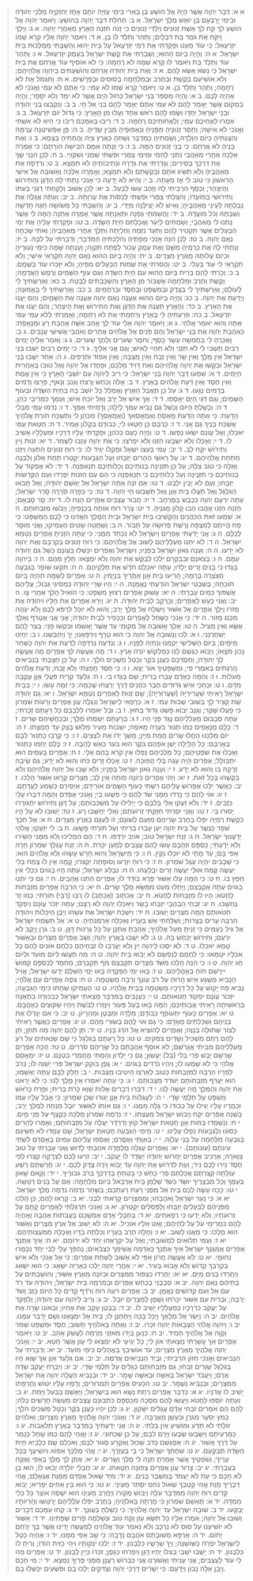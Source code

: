 > א א: דְּבַר יְהוָה אֲשֶׁר הָיָה אֶל הוֹשֵׁעַ בֶּן בְּאֵרִי בִּימֵי עֻזִּיָּה יוֹתָם אָחָז יְחִזְקִיָּה מַלְכֵי יְהוּדָה וּבִימֵי יָרָבְעָם בֶּן יוֹאָשׁ מֶלֶךְ יִשְׂרָאֵל.
> א ב: תְּחִלַּת דִּבֶּר יְהוָה בְּהוֹשֵׁעַ: וַיֹּאמֶר יְהוָה אֶל הוֹשֵׁעַ לֵךְ קַח לְךָ אֵשֶׁת זְנוּנִים וְיַלְדֵי זְנוּנִים כִּי זָנֹה תִזְנֶה הָאָרֶץ מֵאַחֲרֵי יְהוָה.
> א ג: וַיֵּלֶךְ וַיִּקַּח אֶת גֹּמֶר בַּת דִּבְלָיִם; וַתַּהַר וַתֵּלֶד לוֹ בֵּן.
> א ד: וַיֹּאמֶר יְהוָה אֵלָיו קְרָא שְׁמוֹ יִזְרְעֶאל:  כִּי עוֹד מְעַט וּפָקַדְתִּי אֶת דְּמֵי יִזְרְעֶאל עַל בֵּית יֵהוּא וְהִשְׁבַּתִּי מַמְלְכוּת בֵּית יִשְׂרָאֵל.
> א ה: וְהָיָה בַּיּוֹם הַהוּא; וְשָׁבַרְתִּי אֶת קֶשֶׁת יִשְׂרָאֵל בְּעֵמֶק יִזְרְעֶאל.
> א ו: וַתַּהַר עוֹד וַתֵּלֶד בַּת וַיֹּאמֶר לוֹ קְרָא שְׁמָהּ לֹא רֻחָמָה:  כִּי לֹא אוֹסִיף עוֹד אֲרַחֵם אֶת בֵּית יִשְׂרָאֵל כִּי נָשֹׂא אֶשָּׂא לָהֶם.
> א ז: וְאֶת בֵּית יְהוּדָה אֲרַחֵם וְהוֹשַׁעְתִּים בַּיהוָה אֱלֹהֵיהֶם; וְלֹא אוֹשִׁיעֵם בְּקֶשֶׁת וּבְחֶרֶב וּבְמִלְחָמָה בְּסוּסִים וּבְפָרָשִׁים.
> א ח: וַתִּגְמֹל אֶת לֹא רֻחָמָה; וַתַּהַר וַתֵּלֶד בֵּן.
> א ט: וַיֹּאמֶר קְרָא שְׁמוֹ לֹא עַמִּי:  כִּי אַתֶּם לֹא עַמִּי וְאָנֹכִי לֹא אֶהְיֶה לָכֶם.
> ב א: וְהָיָה מִסְפַּר בְּנֵי יִשְׂרָאֵל כְּחוֹל הַיָּם אֲשֶׁר לֹא יִמַּד וְלֹא יִסָּפֵר; וְהָיָה בִּמְקוֹם אֲשֶׁר יֵאָמֵר לָהֶם לֹא עַמִּי אַתֶּם יֵאָמֵר לָהֶם בְּנֵי אֵל חָי.
> ב ב: וְנִקְבְּצוּ בְּנֵי יְהוּדָה וּבְנֵי יִשְׂרָאֵל יַחְדָּו וְשָׂמוּ לָהֶם רֹאשׁ אֶחָד וְעָלוּ מִן הָאָרֶץ:  כִּי גָדוֹל יוֹם יִזְרְעֶאל.
> ב ג: אִמְרוּ לַאֲחֵיכֶם עַמִּי; וְלַאֲחוֹתֵיכֶם רֻחָמָה.
> ב ד: רִיבוּ בְאִמְּכֶם רִיבוּ כִּי הִיא לֹא אִשְׁתִּי וְאָנֹכִי לֹא אִישָׁהּ; וְתָסֵר זְנוּנֶיהָ מִפָּנֶיהָ וְנַאֲפוּפֶיהָ מִבֵּין שָׁדֶיהָ.
> ב ה: פֶּן אַפְשִׁיטֶנָּה עֲרֻמָּה וְהִצַּגְתִּיהָ כְּיוֹם הִוָּלְדָהּ; וְשַׂמְתִּיהָ כַמִּדְבָּר וְשַׁתִּהָ כְּאֶרֶץ צִיָּה וַהֲמִתִּיהָ בַּצָּמָא.
> ב ו: וְאֶת בָּנֶיהָ לֹא אֲרַחֵם:  כִּי בְנֵי זְנוּנִים הֵמָּה.
> ב ז: כִּי זָנְתָה אִמָּם הֹבִישָׁה הוֹרָתָם:  כִּי אָמְרָה אֵלְכָה אַחֲרֵי מְאַהֲבַי נֹתְנֵי לַחְמִי וּמֵימַי צַמְרִי וּפִשְׁתִּי שַׁמְנִי וְשִׁקּוּיָי.
> ב ח: לָכֵן הִנְנִי שָׂךְ אֶת דַּרְכֵּךְ בַּסִּירִים; וְגָדַרְתִּי אֶת גְּדֵרָהּ וּנְתִיבוֹתֶיהָ לֹא תִמְצָא.
> ב ט: וְרִדְּפָה אֶת מְאַהֲבֶיהָ וְלֹא תַשִּׂיג אֹתָם וּבִקְשָׁתַם וְלֹא תִמְצָא; וְאָמְרָה אֵלְכָה וְאָשׁוּבָה אֶל אִישִׁי הָרִאשׁוֹן כִּי טוֹב לִי אָז מֵעָתָּה.
> ב י: וְהִיא לֹא יָדְעָה כִּי אָנֹכִי נָתַתִּי לָהּ הַדָּגָן וְהַתִּירוֹשׁ וְהַיִּצְהָר; וְכֶסֶף הִרְבֵּיתִי לָהּ וְזָהָב עָשׂוּ לַבָּעַל.
> ב יא: לָכֵן אָשׁוּב וְלָקַחְתִּי דְגָנִי בְּעִתּוֹ וְתִירוֹשִׁי בְּמוֹעֲדוֹ; וְהִצַּלְתִּי צַמְרִי וּפִשְׁתִּי לְכַסּוֹת אֶת עֶרְוָתָהּ.
> ב יב: וְעַתָּה אֲגַלֶּה אֶת נַבְלֻתָהּ לְעֵינֵי מְאַהֲבֶיהָ; וְאִישׁ לֹא יַצִּילֶנָּה מִיָּדִי.
> ב יג: וְהִשְׁבַּתִּי כָּל מְשׂוֹשָׂהּ חַגָּהּ חָדְשָׁהּ וְשַׁבַּתָּהּ וְכֹל מוֹעֲדָהּ.
> ב יד: וַהֲשִׁמֹּתִי גַּפְנָהּ וּתְאֵנָתָהּ אֲשֶׁר אָמְרָה אֶתְנָה הֵמָּה לִי אֲשֶׁר נָתְנוּ לִי מְאַהֲבָי; וְשַׂמְתִּים לְיַעַר וַאֲכָלָתַם חַיַּת הַשָּׂדֶה.
> ב טו: וּפָקַדְתִּי עָלֶיהָ אֶת יְמֵי הַבְּעָלִים אֲשֶׁר תַּקְטִיר לָהֶם וַתַּעַד נִזְמָהּ וְחֶלְיָתָהּ וַתֵּלֶךְ אַחֲרֵי מְאַהֲבֶיהָ; וְאֹתִי שָׁכְחָה נְאֻם יְהוָה.
> ב טז: לָכֵן הִנֵּה אָנֹכִי מְפַתֶּיהָ וְהֹלַכְתִּיהָ הַמִּדְבָּר; וְדִבַּרְתִּי עַל לִבָּהּ.
> ב יז: וְנָתַתִּי לָהּ אֶת כְּרָמֶיהָ מִשָּׁם וְאֶת עֵמֶק עָכוֹר לְפֶתַח תִּקְוָה; וְעָנְתָה שָּׁמָּה כִּימֵי נְעוּרֶיהָ וּכְיוֹם עֲלוֹתָהּ מֵאֶרֶץ מִצְרָיִם.
> ב יח: וְהָיָה בַיּוֹם הַהוּא נְאֻם יְהוָה תִּקְרְאִי אִישִׁי; וְלֹא תִקְרְאִי לִי עוֹד בַּעְלִי.
> ב יט: וַהֲסִרֹתִי אֶת שְׁמוֹת הַבְּעָלִים מִפִּיהָ; וְלֹא יִזָּכְרוּ עוֹד בִּשְׁמָם.
> ב כ: וְכָרַתִּי לָהֶם בְּרִית בַּיּוֹם הַהוּא עִם חַיַּת הַשָּׂדֶה וְעִם עוֹף הַשָּׁמַיִם וְרֶמֶשׂ הָאֲדָמָה; וְקֶשֶׁת וְחֶרֶב וּמִלְחָמָה אֶשְׁבּוֹר מִן הָאָרֶץ וְהִשְׁכַּבְתִּים לָבֶטַח.
> ב כא: וְאֵרַשְׂתִּיךְ לִי לְעוֹלָם; וְאֵרַשְׂתִּיךְ לִי בְּצֶדֶק וּבְמִשְׁפָּט וּבְחֶסֶד וּבְרַחֲמִים.
> ב כב: וְאֵרַשְׂתִּיךְ לִי בֶּאֱמוּנָה; וְיָדַעַתְּ אֶת יְהוָה.
> ב כג: וְהָיָה בַּיּוֹם הַהוּא אֶעֱנֶה נְאֻם יְהוָה אֶעֱנֶה אֶת הַשָּׁמָיִם; וְהֵם יַעֲנוּ אֶת הָאָרֶץ.
> ב כד: וְהָאָרֶץ תַּעֲנֶה אֶת הַדָּגָן וְאֶת הַתִּירוֹשׁ וְאֶת הַיִּצְהָר; וְהֵם יַעֲנוּ אֶת יִזְרְעֶאל.
> ב כה: וּזְרַעְתִּיהָ לִּי בָּאָרֶץ וְרִחַמְתִּי אֶת לֹא רֻחָמָה; וְאָמַרְתִּי לְלֹא עַמִּי עַמִּי אַתָּה וְהוּא יֹאמַר אֱלֹהָי.
> ג א: וַיֹּאמֶר יְהוָה אֵלַי עוֹד לֵךְ אֱהַב אִשָּׁה אֲהֻבַת רֵעַ וּמְנָאָפֶת:  כְּאַהֲבַת יְהוָה אֶת בְּנֵי יִשְׂרָאֵל וְהֵם פֹּנִים אֶל אֱלֹהִים אֲחֵרִים וְאֹהֲבֵי אֲשִׁישֵׁי עֲנָבִים.
> ג ב: וָאֶכְּרֶהָ לִּי בַּחֲמִשָּׁה עָשָׂר כָּסֶף; וְחֹמֶר שְׂעֹרִים וְלֵתֶךְ שְׂעֹרִים.
> ג ג: וָאֹמַר אֵלֶיהָ יָמִים רַבִּים תֵּשְׁבִי לִי לֹא תִזְנִי וְלֹא תִהְיִי לְאִישׁ; וְגַם אֲנִי אֵלָיִךְ.
> ג ד: כִּי יָמִים רַבִּים יֵשְׁבוּ בְּנֵי יִשְׂרָאֵל אֵין מֶלֶךְ וְאֵין שָׂר וְאֵין זֶבַח וְאֵין מַצֵּבָה; וְאֵין אֵפוֹד וּתְרָפִים.
> ג ה: אַחַר יָשֻׁבוּ בְּנֵי יִשְׂרָאֵל וּבִקְשׁוּ אֶת יְהוָה אֱלֹהֵיהֶם וְאֵת דָּוִיד מַלְכָּם; וּפָחֲדוּ אֶל יְהוָה וְאֶל טוּבוֹ בְּאַחֲרִית הַיָּמִים.
> ד א: שִׁמְעוּ דְבַר יְהוָה בְּנֵי יִשְׂרָאֵל:  כִּי רִיב לַיהוָה עִם יוֹשְׁבֵי הָאָרֶץ כִּי אֵין אֱמֶת וְאֵין חֶסֶד וְאֵין דַּעַת אֱלֹהִים בָּאָרֶץ.
> ד ב: אָלֹה וְכַחֵשׁ וְרָצֹחַ וְגָנֹב וְנָאֹף; פָּרָצוּ וְדָמִים בְּדָמִים נָגָעוּ.
> ד ג: עַל כֵּן תֶּאֱבַל הָאָרֶץ וְאֻמְלַל כָּל יוֹשֵׁב בָּהּ בְּחַיַּת הַשָּׂדֶה וּבְעוֹף הַשָּׁמָיִם; וְגַם דְּגֵי הַיָּם יֵאָסֵפוּ.
> ד ד: אַךְ אִישׁ אַל יָרֵב וְאַל יוֹכַח אִישׁ; וְעַמְּךָ כִּמְרִיבֵי כֹהֵן.
> ד ה: וְכָשַׁלְתָּ הַיּוֹם וְכָשַׁל גַּם נָבִיא עִמְּךָ לָיְלָה; וְדָמִיתִי אִמֶּךָ.
> ד ו: נִדְמוּ עַמִּי מִבְּלִי הַדָּעַת:  כִּי אַתָּה הַדַּעַת מָאַסְתָּ וְאֶמְאָסְאךָ (וְאֶמְאָסְךָ) מִכַּהֵן לִי וַתִּשְׁכַּח תּוֹרַת אֱלֹהֶיךָ אֶשְׁכַּח בָּנֶיךָ גַּם אָנִי.
> ד ז: כְּרֻבָּם כֵּן חָטְאוּ לִי; כְּבוֹדָם בְּקָלוֹן אָמִיר.
> ד ח: חַטַּאת עַמִּי יֹאכֵלוּ; וְאֶל עֲוֹנָם יִשְׂאוּ נַפְשׁוֹ.
> ד ט: וְהָיָה כָעָם כַּכֹּהֵן; וּפָקַדְתִּי עָלָיו דְּרָכָיו וּמַעֲלָלָיו אָשִׁיב לוֹ.
> ד י: וְאָכְלוּ וְלֹא יִשְׂבָּעוּ הִזְנוּ וְלֹא יִפְרֹצוּ:  כִּי אֶת יְהוָה עָזְבוּ לִשְׁמֹר.
> ד יא: זְנוּת וְיַיִן וְתִירוֹשׁ יִקַּח לֵב.
> ד יב: עַמִּי בְּעֵצוֹ יִשְׁאָל וּמַקְלוֹ יַגִּיד לוֹ:  כִּי רוּחַ זְנוּנִים הִתְעָה וַיִּזְנוּ מִתַּחַת אֱלֹהֵיהֶם.
> ד יג: עַל רָאשֵׁי הֶהָרִים יְזַבֵּחוּ וְעַל הַגְּבָעוֹת יְקַטֵּרוּ תַּחַת אַלּוֹן וְלִבְנֶה וְאֵלָה כִּי טוֹב צִלָּהּ; עַל כֵּן תִּזְנֶינָה בְּנוֹתֵיכֶם וְכַלּוֹתֵיכֶם תְּנָאַפְנָה.
> ד יד: לֹא אֶפְקוֹד עַל בְּנוֹתֵיכֶם כִּי תִזְנֶינָה וְעַל כַּלּוֹתֵיכֶם כִּי תְנָאַפְנָה כִּי הֵם עִם הַזֹּנוֹת יְפָרֵדוּ וְעִם הַקְּדֵשׁוֹת יְזַבֵּחוּ; וְעָם לֹא יָבִין יִלָּבֵט.
> ד טו: אִם זֹנֶה אַתָּה יִשְׂרָאֵל אַל יֶאְשַׁם יְהוּדָה; וְאַל תָּבֹאוּ הַגִּלְגָּל וְאַל תַּעֲלוּ בֵּית אָוֶן וְאַל תִּשָּׁבְעוּ חַי יְהוָה.
> ד טז: כִּי כְּפָרָה סֹרֵרָה סָרַר יִשְׂרָאֵל; עַתָּה יִרְעֵם יְהוָה כְּכֶבֶשׂ בַּמֶּרְחָב.
> ד יז: חֲבוּר עֲצַבִּים אֶפְרָיִם הַנַּח לוֹ.
> ד יח: סָר סָבְאָם; הַזְנֵה הִזְנוּ אָהֲבוּ הֵבוּ קָלוֹן מָגִנֶּיהָ.
> ד יט: צָרַר רוּחַ אוֹתָהּ בִּכְנָפֶיהָ; וְיֵבֹשׁוּ מִזִּבְחוֹתָם.
> ה א: שִׁמְעוּ זֹאת הַכֹּהֲנִים וְהַקְשִׁיבוּ בֵּית יִשְׂרָאֵל וּבֵית הַמֶּלֶךְ הַאֲזִינוּ כִּי לָכֶם הַמִּשְׁפָּט:  כִּי פַח הֱיִיתֶם לְמִצְפָּה וְרֶשֶׁת פְּרוּשָׂה עַל תָּבוֹר.
> ה ב: וְשַׁחֲטָה שֵׂטִים הֶעְמִיקוּ; וַאֲנִי מוּסָר לְכֻלָּם.
> ה ג: אֲנִי יָדַעְתִּי אֶפְרַיִם וְיִשְׂרָאֵל לֹא נִכְחַד מִמֶּנִּי:  כִּי עַתָּה הִזְנֵיתָ אֶפְרַיִם נִטְמָא יִשְׂרָאֵל.
> ה ד: לֹא יִתְּנוּ מַעַלְלֵיהֶם לָשׁוּב אֶל אֱלֹהֵיהֶם:  כִּי רוּחַ זְנוּנִים בְּקִרְבָּם וְאֶת יְהוָה לֹא יָדָעוּ.
> ה ה: וְעָנָה גְאוֹן יִשְׂרָאֵל בְּפָנָיו; וְיִשְׂרָאֵל וְאֶפְרַיִם יִכָּשְׁלוּ בַּעֲוֹנָם כָּשַׁל גַּם יְהוּדָה עִמָּם.
> ה ו: בְּצֹאנָם וּבִבְקָרָם יֵלְכוּ לְבַקֵּשׁ אֶת יְהוָה וְלֹא יִמְצָאוּ:  חָלַץ מֵהֶם.
> ה ז: בַּיהוָה בָּגָדוּ כִּי בָנִים זָרִים יָלָדוּ; עַתָּה יֹאכְלֵם חֹדֶשׁ אֶת חֶלְקֵיהֶם.
> ה ח: תִּקְעוּ שׁוֹפָר בַּגִּבְעָה חֲצֹצְרָה בָּרָמָה; הָרִיעוּ בֵּית אָוֶן אַחֲרֶיךָ בִּנְיָמִין.
> ה ט: אֶפְרַיִם לְשַׁמָּה תִהְיֶה בְּיוֹם תּוֹכֵחָה; בְּשִׁבְטֵי יִשְׂרָאֵל הוֹדַעְתִּי נֶאֱמָנָה.
> ה י: הָיוּ שָׂרֵי יְהוּדָה כְּמַסִּיגֵי גְּבוּל; עֲלֵיהֶם אֶשְׁפּוֹךְ כַּמַּיִם עֶבְרָתִי.
> ה יא: עָשׁוּק אֶפְרַיִם רְצוּץ מִשְׁפָּט:  כִּי הוֹאִיל הָלַךְ אַחֲרֵי צָו.
> ה יב: וַאֲנִי כָעָשׁ לְאֶפְרָיִם; וְכָרָקָב לְבֵית יְהוּדָה.
> ה יג: וַיַּרְא אֶפְרַיִם אֶת חָלְיוֹ וִיהוּדָה אֶת מְזֹרוֹ וַיֵּלֶךְ אֶפְרַיִם אֶל אַשּׁוּר וַיִּשְׁלַח אֶל מֶלֶךְ יָרֵב; וְהוּא לֹא יוּכַל לִרְפֹּא לָכֶם וְלֹא יִגְהֶה מִכֶּם מָזוֹר.
> ה יד: כִּי אָנֹכִי כַשַּׁחַל לְאֶפְרַיִם וְכַכְּפִיר לְבֵית יְהוּדָה; אֲנִי אֲנִי אֶטְרֹף וְאֵלֵךְ אֶשָּׂא וְאֵין מַצִּיל.
> ה טו: אֵלֵךְ אָשׁוּבָה אֶל מְקוֹמִי עַד אֲשֶׁר יֶאְשְׁמוּ וּבִקְשׁוּ פָנָי:  בַּצַּר לָהֶם יְשַׁחֲרֻנְנִי.
> ו א: לְכוּ וְנָשׁוּבָה אֶל יְהוָה כִּי הוּא טָרָף וְיִרְפָּאֵנוּ; יַךְ וְיַחְבְּשֵׁנוּ.
> ו ב: יְחַיֵּנוּ מִיֹּמָיִם; בַּיּוֹם הַשְּׁלִישִׁי יְקִמֵנוּ וְנִחְיֶה לְפָנָיו.
> ו ג: וְנֵדְעָה נִרְדְּפָה לָדַעַת אֶת יְהוָה כְּשַׁחַר נָכוֹן מֹצָאוֹ; וְיָבוֹא כַגֶּשֶׁם לָנוּ כְּמַלְקוֹשׁ יוֹרֶה אָרֶץ.
> ו ד: מָה אֶעֱשֶׂה לְּךָ אֶפְרַיִם מָה אֶעֱשֶׂה לְּךָ יְהוּדָה; וְחַסְדְּכֶם כַּעֲנַן בֹּקֶר וְכַטַּל מַשְׁכִּים הֹלֵךְ.
> ו ה: עַל כֵּן חָצַבְתִּי בַּנְּבִיאִים הֲרַגְתִּים בְּאִמְרֵי פִי; וּמִשְׁפָּטֶיךָ אוֹר יֵצֵא.
> ו ו: כִּי חֶסֶד חָפַצְתִּי וְלֹא זָבַח; וְדַעַת אֱלֹהִים מֵעֹלוֹת.
> ו ז: וְהֵמָּה כְּאָדָם עָבְרוּ בְרִית; שָׁם בָּגְדוּ בִי.
> ו ח: גִּלְעָד קִרְיַת פֹּעֲלֵי אָוֶן עֲקֻבָּה מִדָּם.
> ו ט: וּכְחַכֵּי אִישׁ גְּדוּדִים חֶבֶר כֹּהֲנִים דֶּרֶךְ יְרַצְּחוּ שֶׁכְמָה:  כִּי זִמָּה עָשׂוּ.
> ו י: בְּבֵית יִשְׂרָאֵל רָאִיתִי שַׁעֲריּרִיָּה (שַׁעֲרוּרִיָּה); שָׁם זְנוּת לְאֶפְרַיִם נִטְמָא יִשְׂרָאֵל.
> ו יא: גַּם יְהוּדָה שָׁת קָצִיר לָךְ בְּשׁוּבִי שְׁבוּת עַמִּי.
> ז א: כְּרָפְאִי לְיִשְׂרָאֵל וְנִגְלָה עֲוֹן אֶפְרַיִם וְרָעוֹת שֹׁמְרוֹן כִּי פָעֲלוּ שָׁקֶר; וְגַנָּב יָבוֹא פָּשַׁט גְּדוּד בַּחוּץ.
> ז ב: וּבַל יֹאמְרוּ לִלְבָבָם כָּל רָעָתָם זָכָרְתִּי; עַתָּה סְבָבוּם מַעַלְלֵיהֶם נֶגֶד פָּנַי הָיוּ.
> ז ג: בְּרָעָתָם יְשַׂמְּחוּ מֶלֶךְ; וּבְכַחֲשֵׁיהֶם שָׂרִים.
> ז ד: כֻּלָּם מְנָאֲפִים כְּמוֹ תַנּוּר בֹּעֵרָה מֵאֹפֶה; יִשְׁבּוֹת מֵעִיר מִלּוּשׁ בָּצֵק עַד חֻמְצָתוֹ.
> ז ה: יוֹם מַלְכֵּנוּ הֶחֱלוּ שָׂרִים חֲמַת מִיָּיִן; מָשַׁךְ יָדוֹ אֶת לֹצְצִים.
> ז ו: כִּי קֵרְבוּ כַתַּנּוּר לִבָּם בְּאָרְבָּם:  כָּל הַלַּיְלָה יָשֵׁן אֹפֵהֶם בֹּקֶר הוּא בֹעֵר כְּאֵשׁ לֶהָבָה.
> ז ז: כֻּלָּם יֵחַמּוּ כַּתַּנּוּר וְאָכְלוּ אֶת שֹׁפְטֵיהֶם; כָּל מַלְכֵיהֶם נָפָלוּ אֵין קֹרֵא בָהֶם אֵלָי.
> ז ח: אֶפְרַיִם בָּעַמִּים הוּא יִתְבּוֹלָל; אֶפְרַיִם הָיָה עֻגָה בְּלִי הֲפוּכָה.
> ז ט: אָכְלוּ זָרִים כֹּחוֹ וְהוּא לֹא יָדָע; גַּם שֵׂיבָה זָרְקָה בּוֹ וְהוּא לֹא יָדָע.
> ז י: וְעָנָה גְאוֹן יִשְׂרָאֵל בְּפָנָיו; וְלֹא שָׁבוּ אֶל יְהוָה אֱלֹהֵיהֶם וְלֹא בִקְשֻׁהוּ בְּכָל זֹאת.
> ז יא: וַיְהִי אֶפְרַיִם כְּיוֹנָה פוֹתָה אֵין לֵב; מִצְרַיִם קָרָאוּ אַשּׁוּר הָלָכוּ.
> ז יב: כַּאֲשֶׁר יֵלֵכוּ אֶפְרוֹשׂ עֲלֵיהֶם רִשְׁתִּי כְּעוֹף הַשָּׁמַיִם אוֹרִידֵם; אַיְסִירֵם כְּשֵׁמַע לַעֲדָתָם.
> ז יג: אוֹי לָהֶם כִּי נָדְדוּ מִמֶּנִּי שֹׁד לָהֶם כִּי פָשְׁעוּ בִי; וְאָנֹכִי אֶפְדֵּם וְהֵמָּה דִּבְּרוּ עָלַי כְּזָבִים.
> ז יד: וְלֹא זָעֲקוּ אֵלַי בְּלִבָּם כִּי יְיֵלִילוּ עַל מִשְׁכְּבוֹתָם; עַל דָּגָן וְתִירוֹשׁ יִתְגּוֹרָרוּ יָסוּרוּ בִי.
> ז טו: וַאֲנִי יִסַּרְתִּי חִזַּקְתִּי זְרוֹעֹתָם; וְאֵלַי יְחַשְּׁבוּ רָע.
> ז טז: יָשׁוּבוּ לֹא עָל הָיוּ כְּקֶשֶׁת רְמִיָּה יִפְּלוּ בַחֶרֶב שָׂרֵיהֶם מִזַּעַם לְשׁוֹנָם; זוֹ לַעְגָּם בְּאֶרֶץ מִצְרָיִם.
> ח א: אֶל חִכְּךָ שֹׁפָר כַּנֶּשֶׁר עַל בֵּית יְהוָה יַעַן עָבְרוּ בְרִיתִי וְעַל תּוֹרָתִי פָּשָׁעוּ.
> ח ב: לִי יִזְעָקוּ; אֱלֹהַי יְדַעֲנוּךָ יִשְׂרָאֵל.
> ח ג: זָנַח יִשְׂרָאֵל טוֹב; אוֹיֵב יִרְדְּפוֹ.
> ח ד: הֵם הִמְלִיכוּ וְלֹא מִמֶּנִּי הֵשִׂירוּ וְלֹא יָדָעְתִּי; כַּסְפָּם וּזְהָבָם עָשׂוּ לָהֶם עֲצַבִּים לְמַעַן יִכָּרֵת.
> ח ה: זָנַח עֶגְלֵךְ שֹׁמְרוֹן חָרָה אַפִּי בָּם; עַד מָתַי לֹא יוּכְלוּ נִקָּיֹן.
> ח ו: כִּי מִיִּשְׂרָאֵל וְהוּא חָרָשׁ עָשָׂהוּ וְלֹא אֱלֹהִים הוּא:  כִּי שְׁבָבִים יִהְיֶה עֵגֶל שֹׁמְרוֹן.
> ח ז: כִּי רוּחַ יִזְרָעוּ וְסוּפָתָה יִקְצֹרוּ; קָמָה אֵין לוֹ צֶמַח בְּלִי יַעֲשֶׂה קֶּמַח אוּלַי יַעֲשֶׂה זָרִים יִבְלָעֻהוּ.
> ח ח: נִבְלַע יִשְׂרָאֵל; עַתָּה הָיוּ בַגּוֹיִם כִּכְלִי אֵין חֵפֶץ בּוֹ.
> ח ט: כִּי הֵמָּה עָלוּ אַשּׁוּר פֶּרֶא בּוֹדֵד לוֹ; אֶפְרַיִם הִתְנוּ אֲהָבִים.
> ח י: גַּם כִּי יִתְנוּ בַגּוֹיִם עַתָּה אֲקַבְּצֵם; וַיָּחֵלּוּ מְּעָט מִמַּשָּׂא מֶלֶךְ שָׂרִים.
> ח יא: כִּי הִרְבָּה אֶפְרַיִם מִזְבְּחוֹת לַחֲטֹא:  הָיוּ לוֹ מִזְבְּחוֹת לַחֲטֹא.
> ח יב: אֶכתָוב (אֶכְתָּב) לוֹ רֻבֵּו (רֻבֵּי) תּוֹרָתִי:  כְּמוֹ זָר נֶחְשָׁבוּ.
> ח יג: זִבְחֵי הַבְהָבַי יִזְבְּחוּ בָשָׂר וַיֹּאכֵלוּ יְהוָה לֹא רָצָם; עַתָּה יִזְכֹּר עֲוֹנָם וְיִפְקֹד חַטֹּאותָם הֵמָּה מִצְרַיִם יָשׁוּבוּ.
> ח יד: וַיִּשְׁכַּח יִשְׂרָאֵל אֶת עֹשֵׂהוּ וַיִּבֶן הֵיכָלוֹת וִיהוּדָה הִרְבָּה עָרִים בְּצֻרוֹת; וְשִׁלַּחְתִּי אֵשׁ בְּעָרָיו וְאָכְלָה אַרְמְנֹתֶיהָ.
> ט א: אַל תִּשְׂמַח יִשְׂרָאֵל אֶל גִּיל כָּעַמִּים כִּי זָנִיתָ מֵעַל אֱלֹהֶיךָ; אָהַבְתָּ אֶתְנָן עַל כָּל גָּרְנוֹת דָּגָן.
> ט ב: גֹּרֶן וָיֶקֶב לֹא יִרְעֵם; וְתִירוֹשׁ יְכַחֶשׁ בָּהּ.
> ט ג: לֹא יֵשְׁבוּ בְּאֶרֶץ יְהוָה; וְשָׁב אֶפְרַיִם מִצְרַיִם וּבְאַשּׁוּר טָמֵא יֹאכֵלוּ.
> ט ד: לֹא יִסְּכוּ לַיהוָה יַיִן וְלֹא יֶעֶרְבוּ לוֹ זִבְחֵיהֶם כְּלֶחֶם אוֹנִים לָהֶם כָּל אֹכְלָיו יִטַּמָּאוּ:  כִּי לַחְמָם לְנַפְשָׁם לֹא יָבוֹא בֵּית יְהוָה.
> ט ה: מַה תַּעֲשׂוּ לְיוֹם מוֹעֵד וּלְיוֹם חַג יְהוָה.
> ט ו: כִּי הִנֵּה הָלְכוּ מִשֹּׁד מִצְרַיִם תְּקַבְּצֵם מֹף תְּקַבְּרֵם; מַחְמַד לְכַסְפָּם קִמּוֹשׂ יִירָשֵׁם חוֹחַ בְּאָהֳלֵיהֶם.
> ט ז: בָּאוּ יְמֵי הַפְּקֻדָּה בָּאוּ יְמֵי הַשִּׁלֻּם יֵדְעוּ יִשְׂרָאֵל; אֱוִיל הַנָּבִיא מְשֻׁגָּע אִישׁ הָרוּחַ עַל רֹב עֲוֹנְךָ וְרַבָּה מַשְׂטֵמָה.
> ט ח: צֹפֶה אֶפְרַיִם עִם אֱלֹהָי; נָבִיא פַּח יָקוֹשׁ עַל כָּל דְּרָכָיו מַשְׂטֵמָה בְּבֵית אֱלֹהָיו.
> ט ט: הֶעְמִיקוּ שִׁחֵתוּ כִּימֵי הַגִּבְעָה; יִזְכּוֹר עֲוֹנָם יִפְקוֹד חַטֹּאותָם.
> ט י: כַּעֲנָבִים בַּמִּדְבָּר מָצָאתִי יִשְׂרָאֵל כְּבִכּוּרָה בִתְאֵנָה בְּרֵאשִׁיתָהּ רָאִיתִי אֲבוֹתֵיכֶם; הֵמָּה בָּאוּ בַעַל פְּעוֹר וַיִּנָּזְרוּ לַבֹּשֶׁת וַיִּהְיוּ שִׁקּוּצִים כְּאָהֳבָם.
> ט יא: אֶפְרַיִם כָּעוֹף יִתְעוֹפֵף כְּבוֹדָם; מִלֵּדָה וּמִבֶּטֶן וּמֵהֵרָיוֹן.
> ט יב: כִּי אִם יְגַדְּלוּ אֶת בְּנֵיהֶם וְשִׁכַּלְתִּים מֵאָדָם:  כִּי גַם אוֹי לָהֶם בְּשׂוּרִי מֵהֶם.
> ט יג: אֶפְרַיִם כַּאֲשֶׁר רָאִיתִי לְצוֹר שְׁתוּלָה בְנָוֶה; וְאֶפְרַיִם לְהוֹצִיא אֶל הֹרֵג בָּנָיו.
> ט יד: תֵּן לָהֶם יְהוָה מַה תִּתֵּן; תֵּן לָהֶם רֶחֶם מַשְׁכִּיל וְשָׁדַיִם צֹמְקִים.
> ט טו: כָּל רָעָתָם בַּגִּלְגָּל כִּי שָׁם שְׂנֵאתִים עַל רֹעַ מַעַלְלֵיהֶם מִבֵּיתִי אֲגָרְשֵׁם; לֹא אוֹסֵף אַהֲבָתָם כָּל שָׂרֵיהֶם סֹרְרִים.
> ט טז: הֻכָּה אֶפְרַיִם שָׁרְשָׁם יָבֵשׁ פְּרִי בַלי (בַל) יַעֲשׂוּן; גַּם כִּי יֵלֵדוּן וְהֵמַתִּי מַחֲמַדֵּי בִטְנָם.
> ט יז: יִמְאָסֵם אֱלֹהַי כִּי לֹא שָׁמְעוּ לוֹ; וְיִהְיוּ נֹדְדִים בַּגּוֹיִם.
> י א: גֶּפֶן בּוֹקֵק יִשְׂרָאֵל פְּרִי יְשַׁוֶּה לּוֹ; כְּרֹב לְפִרְיוֹ הִרְבָּה לַמִּזְבְּחוֹת כְּטוֹב לְאַרְצוֹ הֵיטִיבוּ מַצֵּבוֹת.
> י ב: חָלַק לִבָּם עַתָּה יֶאְשָׁמוּ; הוּא יַעֲרֹף מִזְבְּחוֹתָם יְשֹׁדֵד מַצֵּבוֹתָם.
> י ג: כִּי עַתָּה יֹאמְרוּ אֵין מֶלֶךְ לָנוּ:  כִּי לֹא יָרֵאנוּ אֶת יְהוָה וְהַמֶּלֶךְ מַה יַּעֲשֶׂה לָּנוּ.
> י ד: דִּבְּרוּ דְבָרִים אָלוֹת שָׁוְא כָּרֹת בְּרִית; וּפָרַח כָּרֹאשׁ מִשְׁפָּט עַל תַּלְמֵי שָׂדָי.
> י ה: לְעֶגְלוֹת בֵּית אָוֶן יָגוּרוּ שְׁכַן שֹׁמְרוֹן:  כִּי אָבַל עָלָיו עַמּוֹ וּכְמָרָיו עָלָיו יָגִילוּ עַל כְּבוֹדוֹ כִּי גָלָה מִמֶּנּוּ.
> י ו: גַּם אוֹתוֹ לְאַשּׁוּר יוּבָל מִנְחָה לְמֶלֶךְ יָרֵב; בָּשְׁנָה אֶפְרַיִם יִקָּח וְיֵבוֹשׁ יִשְׂרָאֵל מֵעֲצָתוֹ.
> י ז: נִדְמֶה שֹׁמְרוֹן מַלְכָּהּ כְּקֶצֶף עַל פְּנֵי מָיִם.
> י ח: וְנִשְׁמְדוּ בָּמוֹת אָוֶן חַטַּאת יִשְׂרָאֵל קוֹץ וְדַרְדַּר יַעֲלֶה עַל מִזְבְּחוֹתָם; וְאָמְרוּ לֶהָרִים כַּסּוּנוּ וְלַגְּבָעוֹת נִפְלוּ עָלֵינוּ.
> י ט: מִימֵי הַגִּבְעָה חָטָאתָ יִשְׂרָאֵל; שָׁם עָמָדוּ לֹא תַשִּׂיגֵם בַּגִּבְעָה מִלְחָמָה עַל בְּנֵי עַלְוָה.
> י י: בְּאַוָּתִי וְאֶסֳּרֵם; וְאֻסְּפוּ עֲלֵיהֶם עַמִּים בְּאָסְרָם לִשְׁתֵּי עֹינֹתָם (עוֹנוֹתָם).
> י יא: וְאֶפְרַיִם עֶגְלָה מְלֻמָּדָה אֹהַבְתִּי לָדוּשׁ וַאֲנִי עָבַרְתִּי עַל טוּב צַוָּארָהּ; אַרְכִּיב אֶפְרַיִם יַחֲרוֹשׁ יְהוּדָה יְשַׂדֶּד לוֹ יַעֲקֹב.
> י יב: זִרְעוּ לָכֶם לִצְדָקָה קִצְרוּ לְפִי חֶסֶד נִירוּ לָכֶם נִיר; וְעֵת לִדְרוֹשׁ אֶת יְהוָה עַד יָבוֹא וְיֹרֶה צֶדֶק לָכֶם.
> י יג: חֲרַשְׁתֶּם רֶשַׁע עַוְלָתָה קְצַרְתֶּם אֲכַלְתֶּם פְּרִי כָחַשׁ כִּי בָטַחְתָּ בְדַרְכְּךָ בְּרֹב גִּבּוֹרֶיךָ.
> י יד: וְקָאם שָׁאוֹן בְּעַמֶּךָ וְכָל מִבְצָרֶיךָ יוּשַּׁד כְּשֹׁד שַׁלְמַן בֵּית אַרְבֵאל בְּיוֹם מִלְחָמָה:  אֵם עַל בָּנִים רֻטָּשָׁה.
> י טו: כָּכָה עָשָׂה לָכֶם בֵּית אֵל מִפְּנֵי רָעַת רָעַתְכֶם; בַּשַּׁחַר נִדְמֹה נִדְמָה מֶלֶךְ יִשְׂרָאֵל.
> יא א: כִּי נַעַר יִשְׂרָאֵל וָאֹהֲבֵהוּ; וּמִמִּצְרַיִם קָרָאתִי לִבְנִי.
> יא ב: קָרְאוּ לָהֶם; כֵּן הָלְכוּ מִפְּנֵיהֶם לַבְּעָלִים יְזַבֵּחוּ וְלַפְּסִלִים יְקַטֵּרוּן.
> יא ג: וְאָנֹכִי תִרְגַּלְתִּי לְאֶפְרַיִם קָחָם עַל זְרוֹעֹתָיו; וְלֹא יָדְעוּ כִּי רְפָאתִים.
> יא ד: בְּחַבְלֵי אָדָם אֶמְשְׁכֵם בַּעֲבֹתוֹת אַהֲבָה וָאֶהְיֶה לָהֶם כִּמְרִימֵי עֹל עַל לְחֵיהֶם; וְאַט אֵלָיו אוֹכִיל.
> יא ה: לֹא יָשׁוּב אֶל אֶרֶץ מִצְרַיִם וְאַשּׁוּר הוּא מַלְכּוֹ:  כִּי מֵאֲנוּ לָשׁוּב.
> יא ו: וְחָלָה חֶרֶב בְּעָרָיו וְכִלְּתָה בַדָּיו וְאָכָלָה מִמֹּעֲצוֹתֵיהֶם.
> יא ז: וְעַמִּי תְלוּאִים לִמְשׁוּבָתִי; וְאֶל עַל יִקְרָאֻהוּ יַחַד לֹא יְרוֹמֵם.
> יא ח: אֵיךְ אֶתֶּנְךָ אֶפְרַיִם אֲמַגֶּנְךָ יִשְׂרָאֵל אֵיךְ אֶתֶּנְךָ כְאַדְמָה אֲשִׂימְךָ כִּצְבֹאיִם; נֶהְפַּךְ עָלַי לִבִּי יַחַד נִכְמְרוּ נִחוּמָי.
> יא ט: לֹא אֶעֱשֶׂה חֲרוֹן אַפִּי לֹא אָשׁוּב לְשַׁחֵת אֶפְרָיִם:  כִּי אֵל אָנֹכִי וְלֹא אִישׁ בְּקִרְבְּךָ קָדוֹשׁ וְלֹא אָבוֹא בְּעִיר.
> יא י: אַחֲרֵי יְהוָה יֵלְכוּ כְּאַרְיֵה יִשְׁאָג:  כִּי הוּא יִשְׁאַג וְיֶחֶרְדוּ בָנִים מִיָּם.
> יא יא: יֶחֶרְדוּ כְצִפּוֹר מִמִּצְרַיִם וּכְיוֹנָה מֵאֶרֶץ אַשּׁוּר; וְהוֹשַׁבְתִּים עַל בָּתֵּיהֶם נְאֻם יְהוָה.
> יב א: סְבָבֻנִי בְכַחַשׁ אֶפְרַיִם וּבְמִרְמָה בֵּית יִשְׂרָאֵל; וִיהוּדָה עֹד רָד עִם אֵל וְעִם קְדוֹשִׁים נֶאֱמָן.
> יב ב: אֶפְרַיִם רֹעֶה רוּחַ וְרֹדֵף קָדִים כָּל הַיּוֹם כָּזָב וָשֹׁד יַרְבֶּה; וּבְרִית עִם אַשּׁוּר יִכְרֹתוּ וְשֶׁמֶן לְמִצְרַיִם יוּבָל.
> יב ג: וְרִיב לַיהוָה עִם יְהוּדָה; וְלִפְקֹד עַל יַעֲקֹב כִּדְרָכָיו כְּמַעֲלָלָיו יָשִׁיב לוֹ.
> יב ד: בַּבֶּטֶן עָקַב אֶת אָחִיו; וּבְאוֹנוֹ שָׂרָה אֶת אֱלֹהִים.
> יב ה: וַיָּשַׂר אֶל מַלְאָךְ וַיֻּכָל בָּכָה וַיִּתְחַנֶּן לוֹ; בֵּית אֵל יִמְצָאֶנּוּ וְשָׁם יְדַבֵּר עִמָּנוּ.
> יב ו: וַיהוָה אֱלֹהֵי הַצְּבָאוֹת יְהוָה זִכְרוֹ.
> יב ז: וְאַתָּה בֵּאלֹהֶיךָ תָשׁוּב; חֶסֶד וּמִשְׁפָּט שְׁמֹר וְקַוֵּה אֶל אֱלֹהֶיךָ תָּמִיד.
> יב ח: כְּנַעַן בְּיָדוֹ מֹאזְנֵי מִרְמָה לַעֲשֹׁק אָהֵב.
> יב ט: וַיֹּאמֶר אֶפְרַיִם אַךְ עָשַׁרְתִּי מָצָאתִי אוֹן לִי; כָּל יְגִיעַי לֹא יִמְצְאוּ לִי עָוֹן אֲשֶׁר חֵטְא.
> יב י: וְאָנֹכִי יְהוָה אֱלֹהֶיךָ מֵאֶרֶץ מִצְרָיִם; עֹד אוֹשִׁיבְךָ בָאֳהָלִים כִּימֵי מוֹעֵד.
> יב יא: וְדִבַּרְתִּי עַל הַנְּבִיאִים וְאָנֹכִי חָזוֹן הִרְבֵּיתִי; וּבְיַד הַנְּבִיאִים אֲדַמֶּה.
> יב יב: אִם גִּלְעָד אָוֶן אַךְ שָׁוְא הָיוּ בַּגִּלְגָּל שְׁוָרִים זִבֵּחוּ; גַּם מִזְבְּחוֹתָם כְּגַלִּים עַל תַּלְמֵי שָׂדָי.
> יב יג: וַיִּבְרַח יַעֲקֹב שְׂדֵה אֲרָם; וַיַּעֲבֹד יִשְׂרָאֵל בְּאִשָּׁה וּבְאִשָּׁה שָׁמָר.
> יב יד: וּבְנָבִיא הֶעֱלָה יְהוָה אֶת יִשְׂרָאֵל מִמִּצְרָיִם; וּבְנָבִיא נִשְׁמָר.
> יב טו: הִכְעִיס אֶפְרַיִם תַּמְרוּרִים; וְדָמָיו עָלָיו יִטּוֹשׁ וְחֶרְפָּתוֹ יָשִׁיב לוֹ אֲדֹנָיו.
> יג א: כְּדַבֵּר אֶפְרַיִם רְתֵת נָשָׂא הוּא בְּיִשְׂרָאֵל; וַיֶּאְשַׁם בַּבַּעַל וַיָּמֹת.
> יג ב: וְעַתָּה יוֹסִפוּ לַחֲטֹא וַיַּעֲשׂוּ לָהֶם מַסֵּכָה מִכַּסְפָּם כִּתְבוּנָם עֲצַבִּים מַעֲשֵׂה חָרָשִׁים כֻּלֹּה; לָהֶם הֵם אֹמְרִים זֹבְחֵי אָדָם עֲגָלִים יִשָּׁקוּן.
> יג ג: לָכֵן יִהְיוּ כַּעֲנַן בֹּקֶר וְכַטַּל מַשְׁכִּים הֹלֵךְ; כְּמֹץ יְסֹעֵר מִגֹּרֶן וּכְעָשָׁן מֵאֲרֻבָּה.
> יג ד: וְאָנֹכִי יְהוָה אֱלֹהֶיךָ מֵאֶרֶץ מִצְרָיִם; וֵאלֹהִים זוּלָתִי לֹא תֵדָע וּמוֹשִׁיעַ אַיִן בִּלְתִּי.
> יג ה: אֲנִי יְדַעְתִּיךָ בַּמִּדְבָּר בְּאֶרֶץ תַּלְאֻבוֹת.
> יג ו: כְּמַרְעִיתָם וַיִּשְׂבָּעוּ שָׂבְעוּ וַיָּרָם לִבָּם; עַל כֵּן שְׁכֵחוּנִי.
> יג ז: וָאֱהִי לָהֶם כְּמוֹ שָׁחַל כְּנָמֵר עַל דֶּרֶךְ אָשׁוּר.
> יג ח: אֶפְגְּשֵׁם כְּדֹב שַׁכּוּל וְאֶקְרַע סְגוֹר לִבָּם; וְאֹכְלֵם שָׁם כְּלָבִיא חַיַּת הַשָּׂדֶה תְּבַקְּעֵם.
> יג ט: שִׁחֶתְךָ יִשְׂרָאֵל כִּי בִי בְעֶזְרֶךָ.
> יג י: אֱהִי מַלְכְּךָ אֵפוֹא וְיוֹשִׁיעֲךָ בְּכָל עָרֶיךָ; וְשֹׁפְטֶיךָ אֲשֶׁר אָמַרְתָּ תְּנָה לִּי מֶלֶךְ וְשָׂרִים.
> יג יא: אֶתֶּן לְךָ מֶלֶךְ בְּאַפִּי וְאֶקַּח בְּעֶבְרָתִי.
> יג יב: צָרוּר עֲוֹן אֶפְרָיִם צְפוּנָה חַטָּאתוֹ.
> יג יג: חֶבְלֵי יוֹלֵדָה יָבֹאוּ לוֹ; הוּא בֵן לֹא חָכָם כִּי עֵת לֹא יַעֲמֹד בְּמִשְׁבַּר בָּנִים.
> יג יד: מִיַּד שְׁאוֹל אֶפְדֵּם מִמָּוֶת אֶגְאָלֵם; אֱהִי דְבָרֶיךָ מָוֶת אֱהִי קָטָבְךָ שְׁאוֹל נֹחַם יִסָּתֵר מֵעֵינָי.
> יג טו: כִּי הוּא בֵּין אַחִים יַפְרִיא; יָבוֹא קָדִים רוּחַ יְהוָה מִמִּדְבָּר עֹלֶה וְיֵבוֹשׁ מְקוֹרוֹ וְיֶחֱרַב מַעְיָנוֹ הוּא יִשְׁסֶה אוֹצַר כָּל כְּלִי חֶמְדָּה.
> יד א: תֶּאְשַׁם שֹׁמְרוֹן כִּי מָרְתָה בֵּאלֹהֶיהָ; בַּחֶרֶב יִפֹּלוּ עֹלְלֵיהֶם יְרֻטָּשׁוּ וְהָרִיּוֹתָיו יְבֻקָּעוּ.
> יד ב: שׁוּבָה יִשְׂרָאֵל עַד יְהוָה אֱלֹהֶיךָ:  כִּי כָשַׁלְתָּ בַּעֲוֹנֶךָ.
> יד ג: קְחוּ עִמָּכֶם דְּבָרִים וְשׁוּבוּ אֶל יְהוָה; אִמְרוּ אֵלָיו כָּל תִּשָּׂא עָוֹן וְקַח טוֹב וּנְשַׁלְּמָה פָרִים שְׂפָתֵינוּ.
> יד ד: אַשּׁוּר לֹא יוֹשִׁיעֵנוּ עַל סוּס לֹא נִרְכָּב וְלֹא נֹאמַר עוֹד אֱלֹהֵינוּ לְמַעֲשֵׂה יָדֵינוּ אֲשֶׁר בְּךָ יְרֻחַם יָתוֹם.
> יד ה: אֶרְפָּא מְשׁוּבָתָם אֹהֲבֵם נְדָבָה:  כִּי שָׁב אַפִּי מִמֶּנּוּ.
> יד ו: אֶהְיֶה כַטַּל לְיִשְׂרָאֵל יִפְרַח כַּשּׁוֹשַׁנָּה; וְיַךְ שָׁרָשָׁיו כַּלְּבָנוֹן.
> יד ז: יֵלְכוּ יֹנְקוֹתָיו וִיהִי כַזַּיִת הוֹדוֹ; וְרֵיחַ לוֹ כַּלְּבָנוֹן.
> יד ח: יָשֻׁבוּ יֹשְׁבֵי בְצִלּוֹ יְחַיּוּ דָגָן וְיִפְרְחוּ כַגָּפֶן; זִכְרוֹ כְּיֵין לְבָנוֹן.
> יד ט: אֶפְרַיִם מַה לִּי עוֹד לָעֲצַבִּים; אֲנִי עָנִיתִי וַאֲשׁוּרֶנּוּ אֲנִי כִּבְרוֹשׁ רַעֲנָן מִמֶּנִּי פֶּרְיְךָ נִמְצָא.
> יד י: מִי חָכָם וְיָבֵן אֵלֶּה נָבוֹן וְיֵדָעֵם:  כִּי יְשָׁרִים דַּרְכֵי יְהוָה וְצַדִּקִים יֵלְכוּ בָם וּפֹשְׁעִים יִכָּשְׁלוּ בָם.
